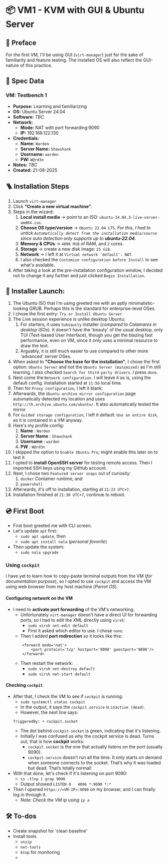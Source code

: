 # 📦️ VM1 - KVM with GUI & Ubuntu Server
## 📄 Preface

For the first VM, I'll be using GUI (`virt-manager`) just for the sake of familiarity and feature testing. The installed OS will also reflect the GUI-nature of this practice.

## 🧰 Spec Data

### VM: Testbench 1
- **Purpose:** Learning and familiarizing
- **OS:** Ubuntu Server 24.04
- **Software:** *TBC*
- **Network:** 
	+ **Mode:** NAT with port forwarding:9090
	+ **IP:** 192.168.122.130
- **Credentials:** 
	+ **Name:** `Warden`
	+ **Server Name:** `Shawshank`
	+ **Username:** `warden`
	+ **PW:** `W@rd3n`
- **Notes:** *TBC*
- **Created:** 21-08-2025 

## 🪜 Installation Steps
1. Launch `virt-manager`
2. Click **“Create a new virtual machine”**.
3. Steps in the wizard:
	1. **Local install media** → point to an ISO: `ubuntu-24.04.3-live-server-amd64.iso`.
	2. **Choose OS type/version** → `Ubuntu 22.04 LTS`. *For this, I had to untick `Automatically detect from the installation media/source`  since auto detection only supports up to **ubuntu-22.04**.*
	3. **Memory & CPUs** → `4096 MiB` of RAM, and `2` cores.	
	4. **Storage** → create a new disk image: `25 GiB`.
	5. **Network** → I left it at `Virtual network 'default': NAT`.
	6. I also checked the `Customize configuration before Install` to see what's available.
4. After taking a look at the pre-installation configuration window, I decided not to change it any further and just clicked `Begin Installation`.

## 🚀 Installer Launch:
1. The Ubuntu ISO that I'm using greeted me with an aptly minimalistic-looking GRUB. Perhaps this is the standard for enterprise-level OSes.
2. I chose the first entry: `Try or Install Ubuntu Server`
3. The Live session experience is unlike desktop Ubuntu; 
	1. For starters, it uses `Subiquity` installer (*compared to Calamares in desktop ISOs*). It doesn't have the 'beauty' of the usual desktop, only TUI (Text-based User Interface), though you get the blazing fast performance, even on VM, since it only uses a minimal resource to draw the text. 
	2. Arguably, it is still much easier to use compared to other more 'advanced' server OSes.
4. When asked to **"Choose the base for the installation"**, I chose the first option: `Ubuntu Server` and not the `Ubuntu Server (minimized)` as I'm still learning. I also checked `Search for third-party drivers`. I press `done`.
5. Next come the `Network configuration`. I will leave it as is, using the default config.
Installation started at `11:56` local time.
6. Then for `Proxy configuration`, I left it blank.
7. Afterwards, the `Ubuntu archive mirror configuration` page automatically detected my location and uses `http://th.archive.ubuntu.com/ubuntu/`. It also automatically tested the mirror.
8. For `Guided storage configuration`, I left it default: `Use an entire disk`, as it is contained in a VM anyway.
9. Here's my profile config:
	1. **Name**			: `Warden`
	2. **Server Name**	: `Shawshank`
	3. **Username**		: `warden`
	4. **PW**			: `W@rd3n`
10. I skipped the option to `Enable Ubuntu Pro`; might enable this later on to test it.
11. I opted to **install OpenSSH server** for testing remote access. Then I imported SSH keys using my GitHub account.
12. Next, I chose two `Featured server snaps` out of curiosity:
	1. `docker` Container runtime; and
	2. `powershell`
13. Afterwards, it's off to installation, starting at `21:23 UTC+7`.
14. Installation finished at `21:30 UTC+7`, continue to reboot.

## 💿️ First Boot
- First boot greeted me with CLI screen.
- Let's update `apt` first:
	+ `sudo apt update`, then 
	+ `sudo apt install nala` (*personal favorite*)
- Then update the system:
	+ `sudo nala upgrade`

### Using `cockpit`
I have yet to learn how to copy-paste terminal outputs from the VM (*for documentation purpose*), so I opted to use `cockpit` and access the VM using web browser from my host machine (*Parrot OS*).

#### Configuring network on the VM
- I need to **activate port forwarding** of the VM's networking.
	+ Unfortunately `virt-manager` doesn’t have a direct UI for forwarding ports, so I had to edit the XML directly using `virsh`:
		* `sudo virsh net-edit default`
		* First it asked which editor to use. I chose `nano`.
	+ Then I added **port redirection** so it looks like this:
	```
		<forward mode='nat'>
    		<port protocol='tcp' hostport='9090' guestport='9090'/>
  		</forward>
	```
	+ Then restart the network:
		* `sudo virsh net-destroy default`
		* `sudo virsh net-start default`

#### Checking `cockpit`
- After that, I check the VM to see if `cockpit` is running:
	+ `sudo systemctl status cockpit`
	+ In the output, it says the `cockpit.service` is `inactive (dead)`.
	+ However, the next line says:
	```
	TriggeredBy: • cockpit.socket
	```
	+ The dot behind `cockpit-socket` is green, indicating that it's listening.
	+ Initially I was confused as why the cockpit service is dead. Turns out, that is how **cockpit** works:
		* `cockpit.socket` is the one that actually listens on the port (usually 9090).
		* `cockpit.service` doesn’t run all the time. It only starts on demand when someone connects to the socket. That’s why it was loaded but dead. That’s totally normal!
- With that done, let's check if it's listening on port 9090:
	* `ss -tlnp | grep 9090`
	* Output showed `LISTEN 0 	4096 *:9090	*:*`
- Then I opened `https://<VM-IP>:9090` on my browser, and I can finally log in through it.
	* *Note: Check the VM ip using `ip a`*

## 🛠️ To-dos
- Create snapshot for 'clean baseline'
- Install tools
	+ `unzip`
	+ `net-tools`
	+ `btop` for monitoring
	+ 

